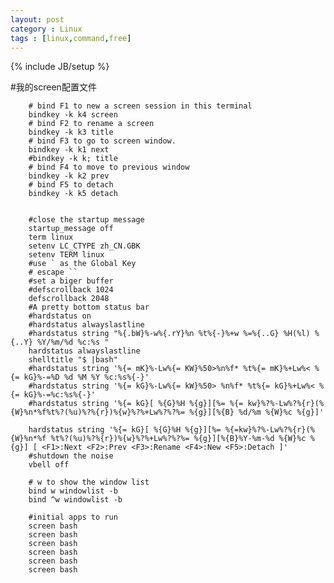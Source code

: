 ```yaml
---
layout: post
category : Linux
tags : [linux,command,free]
---
```

{% include JB/setup %}

#我的screen配置文件

<!-- lang:python-->
		# bind F1 to new a screen session in this terminal
		bindkey -k k4 screen
		# bind F2 to rename a screen
		bindkey -k k3 title
		# bind F3 to go to screen window.
		bindkey -k k1 next
		#bindkey -k k; title
		# bind F4 to move to previous window
		bindkey -k k2 prev
		# bind F5 to detach
		bindkey -k k5 detach


		#close the startup message
		startup_message off
		term linux
		setenv LC_CTYPE zh_CN.GBK
		setenv TERM linux
		#use ` as the Global Key
		# escape ``
		#set a biger buffer
		#defscrollback 1024
		defscrollback 2048
		#A pretty bottom status bar
		#hardstatus on
		#hardstatus alwayslastline
		#hardstatus string "%{.bW}%-w%{.rY}%n %t%{-}%+w %=%{..G} %H(%l) %{..Y} %Y/%m/%d %c:%s "
		hardstatus alwayslastline                                                                                                                          
		shelltitle "$ |bash"
		#hardstatus string '%{= mK}%-Lw%{= KW}%50>%n%f* %t%{= mK}%+Lw%< %{= kG}%-=%D %d %M %Y %c:%s%{-}'
		#hardstatus string '%{= kG}%-Lw%{= kW}%50> %n%f* %t%{= kG}%+Lw%< %{= kG}%-=%c:%s%{-}'
		#hardstatus string '%{= kG}[ %{G}%H %{g}][%= %{= kw}%?%-Lw%?%{r}(%{W}%n*%f%t%?(%u)%?%{r})%{w}%?%+Lw%?%?%= %{g}][%{B} %d/%m %{W}%c %{g}]'

		hardstatus string '%{= kG}[ %{G}%H %{g}][%= %{=kw}%?%-Lw%?%{r}(%{W}%n*%f %t%?(%u)%?%{r})%{w}%?%+Lw%?%?%= %{g}][%{B}%Y-%m-%d %{W}%c %{g}] [ <F1>:Next <F2>:Prev <F3>:Rename <F4>:New <F5>:Detach ]'
		#shutdown the noise
		vbell off

		# w to show the window list
		bind w windowlist -b
		bind ^w windowlist -b

		#initial apps to run
		screen bash
		screen bash
		screen bash
		screen bash
		screen bash
		screen bash
